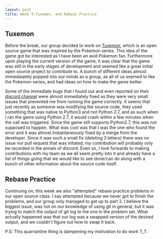 ```yaml
---
layout: post
title: Week 9:Tuxemon, and Rebase Practice
---
```


## Tuxemon
  Before the break, our group decided to work on [Tuxemon](https://github.com/Tuxemon/Tuxemon), which is an open source game that was inspired by the Pokemon series. This idea of the game got be interested as I have been an avid Pokemon fan. Furthermore upon playing the current version of the game, it was clear that the game was still in the early stages of development and seemed like a great initial open source project to contribute to. A bunch of different ideas almost immedaiately popped into our minds as a group, as all of us seemed to like the Pokemon series, and had ideas on how to make the game better.
  
  Some of the immediate bugs that I found out and even reported on their [discord channel](https://discordapp.com/invite/3ZffZwz) were almost immediately fixed as they were very small issues that prevented me from running the game correctly. It seems that just recently as someone was modifying the source code, they used something that was native to Python3 and not Python 2.7, and as such when I ran the game using Python 2.7, it would crash within a few minutes when the call was triggered. Since the game still supports Python2.7, this was not supposed to happen. What was cool was that I was the one who found the error and it was almost instantaneously fixed by a merge from the developer. Since it was such a small fix (deleting 3 letters) there was no issue nor pull request that was initated, my contribution will probably only be recorded in the annals of discord. Even so, I look forwards to making contributions with my team as we all seem pretty into it and already have a list of things going that we would like to see done/can do along with a bunch of other information about the source code itself.
 
## Rebase Practice
  Continuing on, this week we also "attempted" rebase practice problems in our open source class. I say attempted because we never got to finish the problems, and our group only managed to get up to part 2. I believe the biggest issue, was not on our knowledge of using git in general, but it was trying to match the output of git log to the one in the problem set. What actually happened was that our log was a swapped version of the desired output, and we couldn't figure out how to swap it back. 



P.S: This quarrantine thing is dampening my motivation to do work T_T.
    
    
